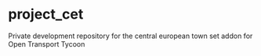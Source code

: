 # project_cet
Private development repository for the central european town set addon for Open Transport Tycoon
